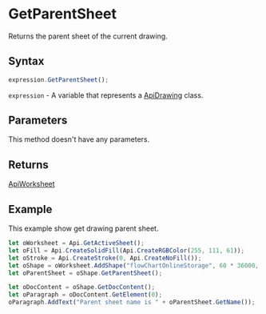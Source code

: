 # GetParentSheet

Returns the parent sheet of the current drawing.

## Syntax

```javascript
expression.GetParentSheet();
```

`expression` - A variable that represents a [ApiDrawing](../ApiDrawing.md) class.

## Parameters

This method doesn't have any parameters.

## Returns

[ApiWorksheet](../../ApiWorksheet/ApiWorksheet.md)

## Example

This example show get drawing parent sheet.

```javascript
let oWorksheet = Api.GetActiveSheet();
let oFill = Api.CreateSolidFill(Api.CreateRGBColor(255, 111, 61));
let oStroke = Api.CreateStroke(0, Api.CreateNoFill());
let oShape = oWorksheet.AddShape("flowChartOnlineStorage", 60 * 36000, 35 * 36000, oFill, oStroke, 0, 2 * 36000, 0, 3 * 36000);
let oParentSheet = oShape.GetParentSheet();

let oDocContent = oShape.GetDocContent();
let oParagraph = oDocContent.GetElement(0);
oParagraph.AddText("Parent sheet name is " + oParentSheet.GetName());
```
